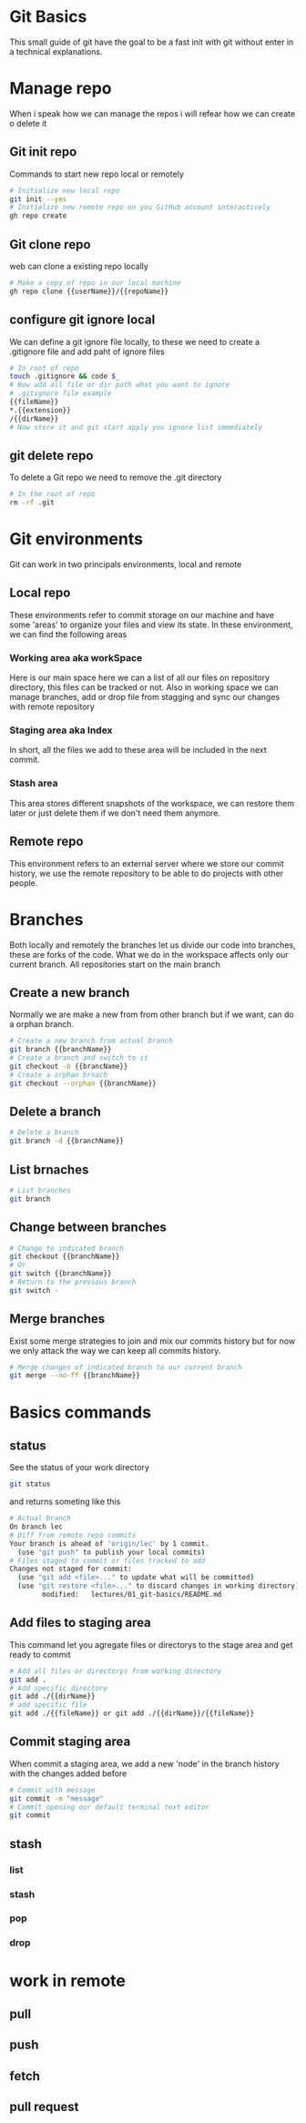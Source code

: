 # Git Basics
This small guide of git have the goal to be a fast init with git without enter in a technical explanations.
# Manage repo
When i speak how we can manage the repos i will refear how we can create o delete it
## Git init repo
Commands to start new repo local or remotely
~~~bash
# Initialize new local repo
git init --yes
# Initialize new remote repo on you GitHub account interactively 
gh repo create
~~~
## Git clone repo
web can clone a existing repo locally
~~~bash
# Make a copy of repo in our local machine
gh repo clone {{userName}}/{{repoName}}
~~~
## configure git ignore local
We can define a git ignore file locally, to these we need to create a .gitignore file and add paht of ignore files
~~~bash
# In root of repo
touch .gitignore && code $_
# Now add all file or dir path what you want to ignore
# .gitignore file example
{{fileName}}
*.{{extension}}
/{{dirName}}
# Now store it and git start apply you ignore list immediately
~~~
## git delete repo
To delete a Git repo we need to remove the .git directory
~~~bash
# In the root of repo
rm -rf .git
~~~
# Git environments
Git can work in two principals environments, local and remote
## Local repo
These environments refer to commit storage on our machine and have some 'areas' to organize your files and view its state. In these environment, we can find the following areas
### Working area aka workSpace
Here is our main space here we can a list of all our files on repository directory, this files can be tracked or not.
Also in working space we can manage branches, add or drop file from stagging and sync our changes with remote repository
### Staging area aka Index
In short, all the files we add to these area will be included in the next commit.
### Stash area 
This area stores different snapshots of the workspace, we can restore them later or just delete them if we don't need them anymore.
## Remote repo
This environment refers to an external server where we store our commit history, we use the remote repository to be able to do projects with other people.
# Branches
Both locally and remotely the branches let us divide our code into branches, these are forks of the code. What we do in the workspace affects only our current branch. All repositories start on the main branch
## Create a new branch
Normally we are make a new from from other branch but if we want, can do a orphan branch.
~~~bash
# Create a new branch from actual branch
git branch {{branchName}}
# Create a branch and switch to it
git checkout -b {{brancName}}
# Create a orphan brnach
git checkout --orphan {{branchName}}
~~~
## Delete a branch
~~~bash
# Delete a branch
git branch -d {{branchName}}
~~~
## List brnaches
~~~bash
# List branches
git branch
~~~
## Change between branches
~~~bash
# Change to indicated branch
git checkout {{branchName}}
# Or
git switch {{branchName}}
# Return to the previous branch
git switch -
~~~
## Merge branches
Exist some merge strategies to join and mix our commits history but for now we only attack the way we can keep all commits history.
~~~bash
# Merge changes of indicated branch to our current branch
git merge --no-ff {{branchName}} 
~~~
# Basics commands
## status
See the status of your work directory
~~~bash
git status
~~~
and returns someting like this
~~~bash
# Actual branch
On branch lec 
# Diff from remote repo commits
Your branch is ahead of 'origin/lec' by 1 commit.
  (use "git push" to publish your local commits) 
# Files staged to commit or files tracked to add
Changes not staged for commit:
  (use "git add <file>..." to update what will be committed)
  (use "git restore <file>..." to discard changes in working directory)
        modified:   lectures/01_git-basics/README.md
~~~
## Add files to staging area
This command let you agregate files or directorys to the stage area and get ready to commit
~~~bash
# Add all files or directorys from working directory
git add .
# Add specific directory
git add ./{{dirName}}
# add specific file
git add ./{{fileName}} or git add ./{{dirName}}/{{fileName}}
~~~
## Commit staging area
When commit a staging area, we add a new 'node' in the branch history with the changes added before
~~~bash
# Commit with message
git commit -m "message"
# Commit opening our default terminal text editor
git commit
~~~
## stash
### list
### stash
### pop
### drop
# work in remote
## pull
## push
## fetch
## pull request